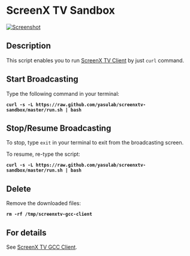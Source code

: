 # ScreenX TV Sandbox

[![Screenshot](https://raw.github.com/tompng/screenxtv-gcc-client/master/images/ss-screenxtv.png)](http://screenx.tv)

## Description

This script enables you to run [ScreenX TV Client](https://github.com/tompng/screenxtv-gcc-client) by just `curl` command.

## Start Broadcasting

Type the following command in your terminal:

__`curl -s -L https://raw.github.com/yasulab/screenxtv-sandbox/master/run.sh | bash`__

## Stop/Resume Broadcasting

To stop, type `exit` in your terminal to exit from the broadcasting screen.

To resume, re-type the script:

__`curl -s -L https://raw.github.com/yasulab/screenxtv-sandbox/master/run.sh | bash`__

## Delete

Remove the downloaded files:

__`rm -rf /tmp/screenxtv-gcc-client`__

## For details

See [ScreenX TV GCC Client](https://github.com/tompng/screenxtv-gcc-client).
